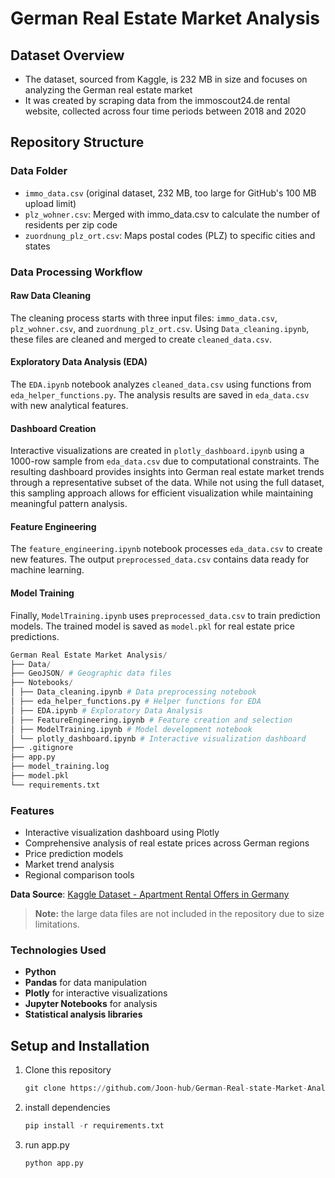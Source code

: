 # German Real Estate Market Analysis

## Dataset Overview

- The dataset, sourced from Kaggle, is 232 MB in size and focuses on analyzing the German real estate market
- It was created by scraping data from the immoscout24.de rental website, collected across four time periods between 2018 and 2020

## Repository Structure

### Data Folder
- `immo_data.csv` (original dataset, 232 MB, too large for GitHub's 100 MB upload limit)
- `plz_wohner.csv`: Merged with immo_data.csv to calculate the number of residents per zip code  
- `zuordnung_plz_ort.csv`: Maps postal codes (PLZ) to specific cities and states

### Data Processing Workflow

#### Raw Data Cleaning
The cleaning process starts with three input files: `immo_data.csv`, `plz_wohner.csv`, and `zuordnung_plz_ort.csv`. Using `Data_cleaning.ipynb`, these files are cleaned and merged to create `cleaned_data.csv`.

#### Exploratory Data Analysis (EDA)
The `EDA.ipynb` notebook analyzes `cleaned_data.csv` using functions from `eda_helper_functions.py`. The analysis results are saved in `eda_data.csv` with new analytical features.

#### Dashboard Creation 
Interactive visualizations are created in `plotly_dashboard.ipynb` using a 1000-row sample from `eda_data.csv` due to computational constraints. The resulting dashboard provides insights into German real estate market trends through a representative subset of the data. While not using the full dataset, this sampling approach allows for efficient visualization while maintaining meaningful pattern analysis.

#### Feature Engineering
The `feature_engineering.ipynb` notebook processes `eda_data.csv` to create new features. The output `preprocessed_data.csv` contains data ready for machine learning.

#### Model Training
Finally, `ModelTraining.ipynb` uses `preprocessed_data.csv` to train prediction models. The trained model is saved as `model.pkl` for real estate price predictions.

```python
German Real Estate Market Analysis/
├── Data/ 
├── GeoJSON/ # Geographic data files
├── Notebooks/ 
│ ├── Data_cleaning.ipynb # Data preprocessing notebook
│ ├── eda_helper_functions.py # Helper functions for EDA
│ ├── EDA.ipynb # Exploratory Data Analysis
│ ├── FeatureEngineering.ipynb # Feature creation and selection
│ ├── ModelTraining.ipynb # Model development notebook
│ └── plotly_dashboard.ipynb # Interactive visualization dashboard
├── .gitignore 
├── app.py 
├── model_training.log
├── model.pkl
└── requirements.txt 
```

### Features
- Interactive visualization dashboard using Plotly
- Comprehensive analysis of real estate prices across German regions
- Price prediction models
- Market trend analysis
- Regional comparison tools

**Data Source**: [Kaggle Dataset - Apartment Rental Offers in Germany](https://www.kaggle.com/datasets/corrieaar/apartment-rental-offers-in-germany)

> **Note:** the large data files are not included in the repository due to size limitations.

### Technologies Used
- **Python**
- **Pandas** for data manipulation
- **Plotly** for interactive visualizations
- **Jupyter Notebooks** for analysis
- **Statistical analysis libraries**

## Setup and Installation

1. Clone this repository
   ```python
   git clone https://github.com/Joon-hub/German-Real-state-Market-Analysis.git
   ```
3. install dependencies
   ```python
   pip install -r requirements.txt
   ```
4. run app.py
   ```python
   python app.py
   ```
 
